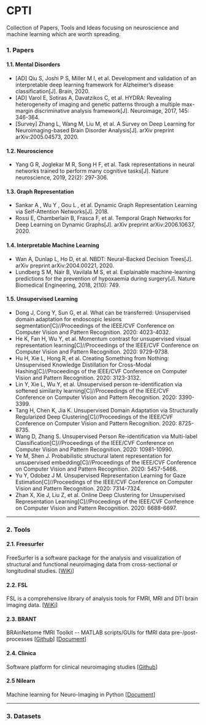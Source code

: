 # CPTI  
Collection of Papers, Tools and Ideas focusing on neuroscience and machine learning which are worth spreading.  

### 1. Papers
#### 1.1. Mental Disorders  
+ [AD] Qiu S, Joshi P S, Miller M I, et al. Development and validation of an interpretable deep learning framework for Alzheimer’s disease classification[J]. Brain, 2020.
+ [AD] Varol E, Sotiras A, Davatzikos C, et al. HYDRA: Revealing heterogeneity of imaging and genetic patterns through a multiple max-margin discriminative analysis framework[J]. Neuroimage, 2017, 145: 346-364.
+ [Survey] Zhang L, Wang M, Liu M, et al. A Survey on Deep Learning for Neuroimaging-based Brain Disorder Analysis[J]. arXiv preprint arXiv:2005.04573, 2020.

#### 1.2. Neuroscience
+ Yang G R, Joglekar M R, Song H F, et al. Task representations in neural networks trained to perform many cognitive tasks[J]. Nature neuroscience, 2019, 22(2): 297-306.

#### 1.3. Graph Representation
+ Sankar A , Wu Y , Gou L , et al. Dynamic Graph Representation Learning via Self-Attention Networks[J]. 2018.
+ Rossi E, Chamberlain B, Frasca F, et al. Temporal Graph Networks for Deep Learning on Dynamic Graphs[J]. arXiv preprint arXiv:2006.10637, 2020.

#### 1.4. Interpretable Machine Learning
+ Wan A, Dunlap L, Ho D, et al. NBDT: Neural-Backed Decision Trees[J]. arXiv preprint arXiv:2004.00221, 2020.
+ Lundberg S M, Nair B, Vavilala M S, et al. Explainable machine-learning predictions for the prevention of hypoxaemia during surgery[J]. Nature Biomedical Engineering, 2018, 2(10): 749.

#### 1.5. Unsupervised Learning
+ Dong J, Cong Y, Sun G, et al. What can be transferred: Unsupervised domain adaptation for endoscopic lesions segmentation[C]//Proceedings of the IEEE/CVF Conference on Computer Vision and Pattern Recognition. 2020: 4023-4032.
+ He K, Fan H, Wu Y, et al. Momentum contrast for unsupervised visual representation learning[C]//Proceedings of the IEEE/CVF Conference on Computer Vision and Pattern Recognition. 2020: 9729-9738.
+ Hu H, Xie L, Hong R, et al. Creating Something from Nothing: Unsupervised Knowledge Distillation for Cross-Modal Hashing[C]//Proceedings of the IEEE/CVF Conference on Computer Vision and Pattern Recognition. 2020: 3123-3132.
+ Lin Y, Xie L, Wu Y, et al. Unsupervised person re-identification via softened similarity learning[C]//Proceedings of the IEEE/CVF Conference on Computer Vision and Pattern Recognition. 2020: 3390-3399.
+ Tang H, Chen K, Jia K. Unsupervised Domain Adaptation via Structurally Regularized Deep Clustering[C]//Proceedings of the IEEE/CVF Conference on Computer Vision and Pattern Recognition. 2020: 8725-8735.
+ Wang D, Zhang S. Unsupervised Person Re-identification via Multi-label Classification[C]//Proceedings of the IEEE/CVF Conference on Computer Vision and Pattern Recognition. 2020: 10981-10990.
+ Ye M, Shen J. Probabilistic structural latent representation for unsupervised embedding[C]//Proceedings of the IEEE/CVF Conference on Computer Vision and Pattern Recognition. 2020: 5457-5466.
+ Yu Y, Odobez J M. Unsupervised Representation Learning for Gaze Estimation[C]//Proceedings of the IEEE/CVF Conference on Computer Vision and Pattern Recognition. 2020: 7314-7324.
+ Zhan X, Xie J, Liu Z, et al. Online Deep Clustering for Unsupervised Representation Learning[C]//Proceedings of the IEEE/CVF Conference on Computer Vision and Pattern Recognition. 2020: 6688-6697.


---

### 2. Tools
#### 2.1. Freesurfer  
FreeSurfer is a software package for the analysis and visualization of structural and functional neuroimaging data from cross-sectional or longitudinal studies. [[WiKi][2-1]]  
#### 2.2. FSL  
FSL is a comprehensive library of analysis tools for FMRI, MRI and DTI brain imaging data. [[WiKi][2-2]]  
#### 2.3. BRANT  
BRAinNetome fMRI Toolkit -- MATLAB scripts/GUIs for fMRI data pre-/post-processes [[Github][2-3]] [[Document][2-4]]  
#### 2.4. Clinica
Software platform for clinical neuroimaging studies [[Github][2-5]]
#### 2.5 Nilearn
Machine learning for Neuro-Imaging in Python [[Document][2-6]]

[2-1]: http://surfer.nmr.mgh.harvard.edu/fswiki/FreeSurferWiki/
[2-2]: https://fsl.fmrib.ox.ac.uk/fsl/fslwiki/
[2-3]: https://github.com/kbxu/brant/
[2-4]: http://brant.brainnetome.org/en/latest/
[2-5]: https://github.com/aramis-lab/clinica
[2-6]: http://nilearn.github.io/index.html


---

### 3. Datasets


